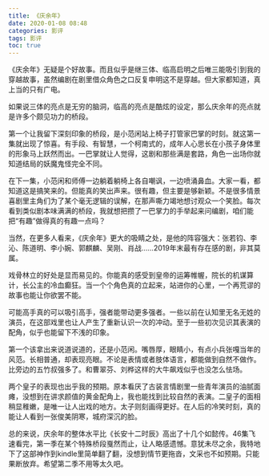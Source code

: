 ```yaml
---
title: 《庆余年》
date: 2020-01-08 08:48
categories: 影评
tags: 影评
toc: true
---
```


《庆余年》无疑是个好故事。而且似乎是继三体、临高启明之后唯三能吸引到我的穿越故事，虽然编剧在剧里借众角色之口反复申明这不是穿越。但大家都知道，真上当的只有广电。

如果说三体的亮点是无穷的脑洞，临高的亮点是酷炫的设定，那么庆余年的亮点就是许多个颇见功力的桥段。

第一个让我留下深刻印象的桥段，是小范闲站上椅子打管家巴掌的时刻。就这第一集就出现了惊喜。有手段、有智慧，一个柯南式的，成年人心思长在小孩子身体里的形象马上跃然而出。一巴掌就让人觉得，这剧和那些满是套路，角色一出场你就知道结局的妖魔鬼怪完全不同。

在下一集，小范闲和师傅一边躺着躺椅上各自嘲讽，一边喷涌鼻血。大家一看，都知道这是搞笑来的。但能真的笑出声来。很有趣，但主要是够新颖。不是很多情景喜剧里主角们为了某个毫无逻辑的误解，在那声嘶力竭地想讨观众一个笑脸。每次看到类似剧本味满满的桥段，我就想把攒了一巴掌力的手举起来问编剧，咱们能把“有趣”做得真的有趣一点吗？

当然，在更多人看来，《庆余年》更大的吸睛之处，是他的阵容强大：张若钧、李沁、陈道明、李小婉、郭麒麟、吴刚、肖战……2019年末最有存在感的剧，非其莫属。

戏骨林立的好处是显而易见的。你能真的感受到皇帝的运筹帷幄，院长的机谋算计，长公主的冷血癫狂。当一个个角色真的立起来，站进你的心里，一个再荒谬的故事也能让你欲罢不能。

可能高手真的可以吸引高手，强者能带动更多强者。一些以前在认知里无名无姓的演员，在这部戏里也让人产生了重新认识一次的冲动。至于一些初次见识其表演的配角，似乎也能留下不浅的印象。

第一个该拿出来说道说道的，还是小范闲。嘴唇厚，眼睛小，有点小兵张嘎当年的风范。长相普通，却表现亮眼。不论是表情或者肢体语言，都能做到自然不做作。比旁边的五竹叔强多了。和曹翠芬、刘桦这样的大牛飙戏似乎也没怎么怯场。

两个皇子的表现也出乎我的预期。原本看厌了古装言情剧里一些青年演员的油腻面瘫，没想到在讲求颜值的黄金配角上，我也能找到比较自然的表演。二皇子的面相稍显稚嫩，是唯一让人出戏的地方。太子则刻画得更好。在人后的冷笑时刻，真的能让人看到一张俊美阴寒，城府深沉的脸。

总的来说，庆余年的整体水平比《长安十二时辰》高出了十几个如懿传。46集飞速看完，第一季在某个特殊桥段戛然而止，让人略感遗憾。意犹未尽之余，我特地下了这部神作到kindle里简单翻了翻，没想到情节更拖沓，文采也不如预期。只能果断放弃。希望第二季不用等太久吧。